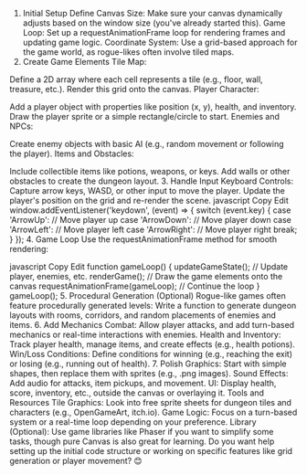 1. Initial Setup
   Define Canvas Size: Make sure your canvas dynamically adjusts based on the window size (you've already started this).
   Game Loop: Set up a requestAnimationFrame loop for rendering frames and updating game logic.
   Coordinate System: Use a grid-based approach for the game world, as rogue-likes often involve tiled maps.
2. Create Game Elements
   Tile Map:

Define a 2D array where each cell represents a tile (e.g., floor, wall, treasure, etc.).
Render this grid onto the canvas.
Player Character:

Add a player object with properties like position (x, y), health, and inventory.
Draw the player sprite or a simple rectangle/circle to start.
Enemies and NPCs:

Create enemy objects with basic AI (e.g., random movement or following the player).
Items and Obstacles:

Include collectible items like potions, weapons, or keys.
Add walls or other obstacles to create the dungeon layout. 3. Handle Input
Keyboard Controls:
Capture arrow keys, WASD, or other input to move the player.
Update the player's position on the grid and re-render the scene.
javascript
Copy
Edit
window.addEventListener('keydown', (event) => {
switch (event.key) {
case 'ArrowUp': // Move player up
case 'ArrowDown': // Move player down
case 'ArrowLeft': // Move player left
case 'ArrowRight': // Move player right
break;
}
}); 4. Game Loop
Use the requestAnimationFrame method for smooth rendering:

javascript
Copy
Edit
function gameLoop() {
updateGameState(); // Update player, enemies, etc.
renderGame(); // Draw the game elements onto the canvas
requestAnimationFrame(gameLoop); // Continue the loop
}
gameLoop(); 5. Procedural Generation (Optional)
Rogue-like games often feature procedurally generated levels:
Write a function to generate dungeon layouts with rooms, corridors, and random placements of enemies and items. 6. Add Mechanics
Combat:
Allow player attacks, and add turn-based mechanics or real-time interactions with enemies.
Health and Inventory:
Track player health, manage items, and create effects (e.g., health potions).
Win/Loss Conditions:
Define conditions for winning (e.g., reaching the exit) or losing (e.g., running out of health). 7. Polish
Graphics:
Start with simple shapes, then replace them with sprites (e.g., .png images).
Sound Effects:
Add audio for attacks, item pickups, and movement.
UI:
Display health, score, inventory, etc., outside the canvas or overlaying it.
Tools and Resources
Tile Graphics: Look into free sprite sheets for dungeon tiles and characters (e.g., OpenGameArt, itch.io).
Game Logic: Focus on a turn-based system or a real-time loop depending on your preference.
Library (Optional): Use game libraries like Phaser if you want to simplify some tasks, though pure Canvas is also great for learning.
Do you want help setting up the initial code structure or working on specific features like grid generation or player movement? 😊
